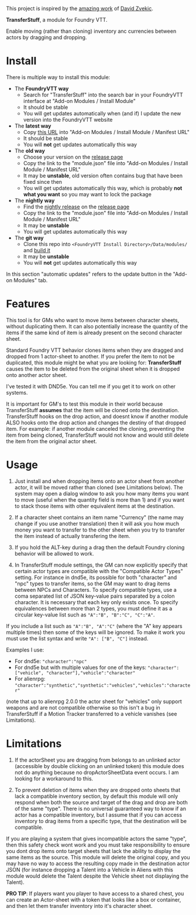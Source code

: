 This project is inspired by the [amazing work](https://github.com/David-Zvekic/DragTransfer) of [David Zvekic](https://ko-fi.com/davidzvekic).

**TransferStuff**, a module for Foundry VTT.

Enable moving (rather than cloning) inventory anc currencies between actors by dragging and dropping.

# Install

There is multiple way to install this module:

- The **FoundryVTT way**
    - Search for "TransferStuff" into the search bar in your FoundryVTT interface at "Add-on Modules / Install Module"
    - It should be stable
    - You will get updates automatically when (and if) I update the new version into the FoundryVTT website
- The **latest way**
    - Copy [this URL](https://github.com/playest/TransferStuff/releases/latest/download/module.json) into "Add-on Modules / Install Module / Manifest URL"
    - It should be stable
    - You will **not** get updates automatically this way
- The **old way**
    - Choose your version on the [release page](https://github.com/playest/TransferStuff/releases)
    - Copy the link to the "module.json" file into "Add-on Modules / Install Module / Manifest URL"
    - It may be **unstable**, old version often contains bug that have been fixed since then
    - You will get updates automatically this way, which is probably **not what you want** so you may want to lock the package
- The **nightly way**
    - Find the [nightly release](https://github.com/playest/TransferStuff/releases/tag/vnightly) on the [release page](https://github.com/playest/TransferStuff/releases)
    - Copy the link to the "module.json" file into "Add-on Modules / Install Module / Manifest URL"
    - It may be **unstable**
    - You will get updates automatically this way
- The **git way**
    - Clone this repo into `<FoundryVTT Install Directory>/Data/modules/` and [build it](DEV.md)
    - It may be **unstable**
    - You will **not** get updates automatically this way

In this section "automatic updates" refers to the update button in the "Add-on Modules" tab.

# Features

This tool is for GMs who want to move items between character sheets, without duplicating them. It can also potentially increase the quantity of the items if the same kind of item is already present on the second character sheet.

Standard Foundry VTT behavior clones items when they are dragged and dropped from 1 actor-sheet to another. If you prefer the item to not be duplicated, this module might be what you are looking for: **TransferStuff** causes the item to be deleted from the original sheet when it is dropped onto another actor sheet.

I've tested it with DND5e. You can tell me if you get it to work on other systems.

It is important for GM's to test this module in their world because TransferStuff **assumes** that the item will be cloned onto the destination. TransferStuff hooks on the drop action, and doesnt know if another module ALSO hooks onto the drop action and changes the destiny of that dropped item. For example: if another module canceled the cloning, preventing the item from being cloned, TransferStuff would not know and would still delete the item from the original actor sheet.

# Usage

1. Just install and when dropping items onto an actor sheet from another actor, it will be moved rather than cloned (see Limitations below). The system may open a dialog window to ask you how many items you want to move (useful when the quantity field is more than 1) and if you want to stack those items with other equivalent items at the destination.

2. If a character sheet contains an item name "Currency" (the name may change if you use another translation) then it will ask you how much money you want to transfer to the other sheet when you try to transfer the item instead of actually transfering the item.

3. If you hold the ALT-key during a drag then the default Foundry cloning behavior will be allowed to work.

4. In TransferStuff module settings, the GM can now explicitly specify that certain actor types are compatible with the "Compatible Actor Types" setting. For instance in dnd5e, its possible for both "character" and "npc" types to transfer items, so the GM may want to drag items between NPCs and Characters. To specify compatible types, use a coma separated list of JSON key-value pairs separated by a colon character. It is necessary that each key only exists once. To specify equivalences between more than 2 types, you must define it as a circular key-value list such as `"A":"B", "B":"C", "C":"A"`.

If you include a list such as `"A":"B", "A":"C"` (where the "A" key appears multiple times) then some of the keys will be ignored. To make it work you must use the list syntax and write `"A": ["B", "C"]` instead.

Examples I use:

* For dnd5e: `"character":"npc"`
* For dnd5e but with multiple values for one of the keys: `"character":["vehicle", "character"],"vehicle":"character"`
* For alienrpg: `"character":"synthetic","synthetic":"vehicles","vehicles":"character"`

(note that up to alienrpg 2.0.0 the actor sheet for "vehicles" only support weapons and are not compatible otherwise so this isn't a bug in TransferStuff if a Motion Tracker transferred to a vehicle vanishes (see Limitations).


# Limitations

1) If the actorSheet you are dragging from belongs to an unlinked actor (accessible by double clicking on an unlinked token) this module does not do anything because no dropActorSheetData event occurs. I am looking for a workaround to this.

2) To prevent deletion of items when they are dropped onto sheets that lack a compatible inventory section, by default this module will only respond when both the source and target of the drag and drop are both of the same "type". There is no universal guaranteed way to know if an actor has a compatible inventory, but I assume that if you can access inventory to drag items from a specific type, that the destination will be compatible.

If you are playing a system that gives incompatible actors the same "type", then this safety check wont work and you must take responsibility to ensure you dont drop items onto target sheets that lack the ability to display the same items as the source. This module will delete the original copy, and you may have no way to access the resulting copy made in the destination actor JSON (for instance dropping a Talent into a Vehicle in Aliens with this module would delete the Talent despite the Vehicle sheet not displaying the Talent).

**PRO TIP**: If players want you player to have access to a shared chest, you can create an Actor-sheet with a token that looks like a box or container, and then let them transfer inventory into it's character sheet.
